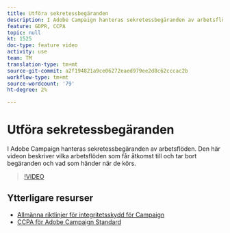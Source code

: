 ```yaml
---
title: Utföra sekretessbegäranden
description: I Adobe Campaign hanteras sekretessbegäranden av arbetsflöden. Den här videon beskriver vilka arbetsflöden som får åtkomst till och tar bort begäranden och vad som händer när de körs.
feature: GDPR, CCPA
topic: null
kt: 1525
doc-type: feature video
activity: use
team: TM
translation-type: tm+mt
source-git-commit: a2f194821a9ce06272eaed979ee2d8c62cccac2b
workflow-type: tm+mt
source-wordcount: '79'
ht-degree: 2%

---
```



# Utföra sekretessbegäranden

I Adobe Campaign hanteras sekretessbegäranden av arbetsflöden. Den här videon beskriver vilka arbetsflöden som får åtkomst till och tar bort begäranden och vad som händer när de körs.

>[!VIDEO](https://video.tv.adobe.com/v/22770?quality=12)

## Ytterligare resurser

* [Allmänna riktlinjer för integritetsskydd för Campaign](https://helpx.adobe.com/campaign/kb/campaign-privacy-overview.html)
* [CCPA för Adobe Campaign Standard](https://helpx.adobe.com/campaign/kb/acs-privacy.html#ccpa)
